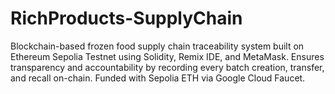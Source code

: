 # RichProducts-SupplyChain
Blockchain-based frozen food supply chain traceability system built on Ethereum Sepolia Testnet using Solidity, Remix IDE, and MetaMask. Ensures transparency and accountability by recording every batch creation, transfer, and recall on-chain. Funded with Sepolia ETH via Google Cloud Faucet.
